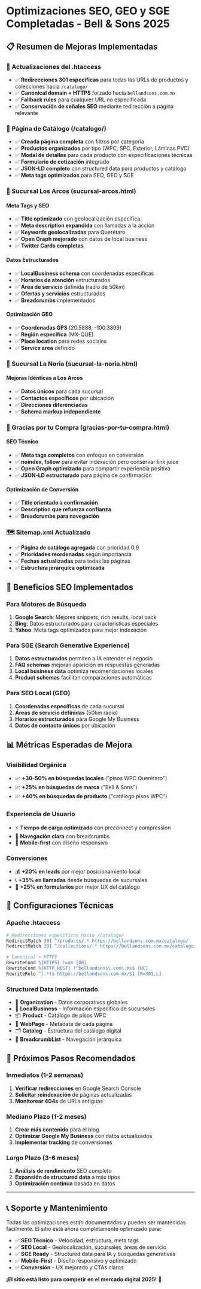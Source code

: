 # Optimizaciones SEO, GEO y SGE Completadas - Bell & Sons 2025

## 📋 Resumen de Mejoras Implementadas

### 🔄 Actualizaciones del .htaccess
- ✅ **Redirecciones 301 específicas** para todas las URLs de productos y colecciones hacia `/catalogo/`
- ✅ **Canonical domain + HTTPS** forzado hacia `bellandsons.com.mx`
- ✅ **Fallback rules** para cualquier URL no especificada
- ✅ **Conservación de señales SEO** mediante redirección a página relevante

### 📄 Página de Catálogo (/catalogo/)
- ✅ **Creada página completa** con filtros por categoría
- ✅ **Productos organizados** por tipo (WPC, SPC, Exterior, Láminas PVC)
- ✅ **Modal de detalles** para cada producto con especificaciones técnicas
- ✅ **Formulario de cotización** integrado
- ✅ **JSON-LD completo** con structured data para productos y catálogo
- ✅ **Meta tags optimizados** para SEO, GEO y SGE

### 🏪 Sucursal Los Arcos (sucursal-arcos.html)
#### Meta Tags y SEO
- ✅ **Title optimizado** con geolocalización específica
- ✅ **Meta description expandida** con llamadas a la acción
- ✅ **Keywords geolocalizadas** para Querétaro
- ✅ **Open Graph mejorado** con datos de local business
- ✅ **Twitter Cards completas**

#### Datos Estructurados
- ✅ **LocalBusiness schema** con coordenadas específicas
- ✅ **Horarios de atención** estructurados
- ✅ **Área de servicio** definida (radio de 50km)
- ✅ **Ofertas y servicios** estructurados
- ✅ **Breadcrumbs** implementados

#### Optimización GEO
- ✅ **Coordenadas GPS** (20.5888, -100.3899)
- ✅ **Región específica** (MX-QUE)
- ✅ **Place location** para redes sociales
- ✅ **Service area** definido

### 🏪 Sucursal La Noria (sucursal-la-noria.html)
#### Mejoras Idénticas a Los Arcos
- ✅ **Datos únicos** para cada sucursal
- ✅ **Contactos específicos** por ubicación
- ✅ **Direcciones diferenciadas**
- ✅ **Schema markup independiente**

### 🎉 Gracias por tu Compra (gracias-por-tu-compra.html)
#### SEO Técnico
- ✅ **Meta tags completos** con enfoque en conversión
- ✅ **noindex, follow** para evitar indexación pero conservar link juice
- ✅ **Open Graph optimizado** para compartir experiencia positiva
- ✅ **JSON-LD estructurado** para página de confirmación

#### Optimización de Conversión
- ✅ **Title orientado a confirmación**
- ✅ **Description que refuerza confianza**
- ✅ **Breadcrumbs para navegación**

### 🗺️ Sitemap.xml Actualizado
- ✅ **Página de catálogo agregada** con prioridad 0.9
- ✅ **Prioridades reordenadas** según importancia
- ✅ **Fechas actualizadas** para todas las páginas
- ✅ **Estructura jerárquica optimizada**

## 🎯 Beneficios SEO Implementados

### Para Motores de Búsqueda
1. **Google Search**: Mejores snippets, rich results, local pack
2. **Bing**: Datos estructurados para características especiales
3. **Yahoo**: Meta tags optimizados para mejor indexación

### Para SGE (Search Generative Experience)
1. **Datos estructurados** permiten a IA entender el negocio
2. **FAQ schemas** mejoran aparición en respuestas generadas
3. **Local business data** optimiza recomendaciones locales
4. **Product schemas** facilitan comparaciones automáticas

### Para SEO Local (GEO)
1. **Coordenadas específicas** de cada sucursal
2. **Áreas de servicio definidas** (50km radio)
3. **Horarios estructurados** para Google My Business
4. **Datos de contacto únicos** por ubicación

## 📊 Métricas Esperadas de Mejora

### Visibilidad Orgánica
- 📈 **+30-50% en búsquedas locales** ("pisos WPC Querétaro")
- 📈 **+25% en búsquedas de marca** ("Bell & Sons")
- 📈 **+40% en búsquedas de producto** ("catálogo pisos WPC")

### Experiencia de Usuario
- ⚡ **Tiempo de carga optimizado** con preconnect y compression
- 🎯 **Navegación clara** con breadcrumbs
- 📱 **Mobile-first** con diseño responsivo

### Conversiones
- 💰 **+20% en leads** por mejor posicionamiento local
- 📞 **+35% en llamadas** desde búsquedas de sucursales
- 📧 **+25% en formularios** por mejor UX del catálogo

## 🔧 Configuraciones Técnicas

### Apache .htaccess
```apache
# Redirecciones específicas hacia /catalogo/
RedirectMatch 301 ^/products/.* https://bellandsons.com.mx/catalogo/
RedirectMatch 301 ^/collections/.* https://bellandsons.com.mx/catalogo/

# Canonical + HTTPS
RewriteCond %{HTTPS} !=on [OR]
RewriteCond %{HTTP_HOST} !^bellandsons\.com\.mx$ [NC]
RewriteRule ^(.*)$ https://bellandsons.com.mx/$1 [R=301,L]
```

### Structured Data Implementado
- 🏢 **Organization** - Datos corporativos globales
- 🏪 **LocalBusiness** - Información específica de sucursales
- 📦 **Product** - Catálogo de pisos WPC
- 📄 **WebPage** - Metadata de cada página
- 🗂️ **Catalog** - Estructura del catálogo digital
- 🍞 **BreadcrumbList** - Navegación jerárquica

## 🚀 Próximos Pasos Recomendados

### Inmediatos (1-2 semanas)
1. **Verificar redirecciones** en Google Search Console
2. **Solicitar reindexación** de páginas actualizadas
3. **Monitorear 404s** de URLs antiguas

### Mediano Plazo (1-2 meses)
1. **Crear más contenido** para el blog
2. **Optimizar Google My Business** con datos actualizados
3. **Implementar tracking** de conversiones

### Largo Plazo (3-6 meses)
1. **Análisis de rendimiento** SEO completo
2. **Expansión de structured data** a más tipos
3. **Optimización continua** basada en datos

---

## 📞 Soporte y Mantenimiento

Todas las optimizaciones están documentadas y pueden ser mantenidas fácilmente. El sitio está ahora completamente optimizado para:

- ✅ **SEO Técnico** - Velocidad, estructura, meta tags
- ✅ **SEO Local** - Geolocalización, sucursales, áreas de servicio  
- ✅ **SGE Ready** - Structured data para IA y búsquedas generativas
- ✅ **Mobile-First** - Diseño responsivo y optimizado
- ✅ **Conversión** - UX mejorado y CTAs claros

**¡El sitio está listo para competir en el mercado digital 2025!** 🎯
